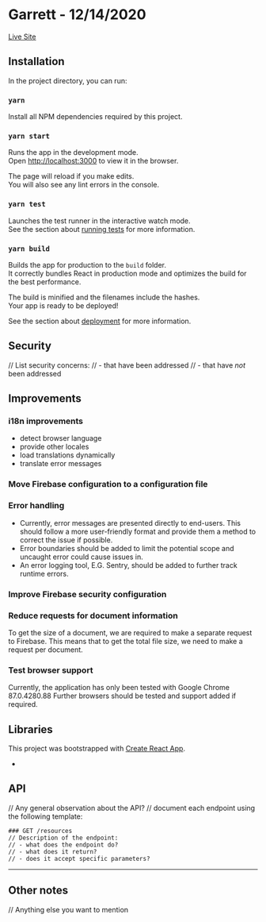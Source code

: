 # Garrett - 12/14/2020

[Live Site](https://garrettsmith.github.io/garrett-12-14-2020/)

## Installation

In the project directory, you can run:

### `yarn`

Install all NPM dependencies required by this project.

### `yarn start`

Runs the app in the development mode.\
Open [http://localhost:3000](http://localhost:3000) to view it in the browser.

The page will reload if you make edits.\
You will also see any lint errors in the console.

### `yarn test`

Launches the test runner in the interactive watch mode.\
See the section about [running tests](https://facebook.github.io/create-react-app/docs/running-tests) for more information.

### `yarn build`

Builds the app for production to the `build` folder.\
It correctly bundles React in production mode and optimizes the build for the best performance.

The build is minified and the filenames include the hashes.\
Your app is ready to be deployed!

See the section about [deployment](https://facebook.github.io/create-react-app/docs/deployment) for more information.

## Security
// List security concerns:
// - that have been addressed
// - that have *not* been addressed

## Improvements

### i18n improvements

- detect browser language
- provide other locales
- load translations dynamically
- translate error messages

### Move Firebase configuration to a configuration file

### Error handling

- Currently, error messages are presented directly to end-users. This should follow a more user-friendly format and provide them a method to correct the issue if possible.
- Error boundaries should be added to limit the potential scope and uncaught error could cause issues in.
- An error logging tool, E.G. Sentry, should be added to further track runtime errors.

### Improve Firebase security configuration

### Reduce requests for document information

To get the size of a document, we are required to make a separate request to Firebase. This means that to get the total file size, we need to make a request per document.

### Test browser support

Currently, the application has only been tested with Google Chrome 87.0.4280.88 Further browsers should be tested and support added if required.

## Libraries

This project was bootstrapped with [Create React App](https://github.com/facebook/create-react-app).

- 

## API
// Any general observation about the API?
// document each endpoint using the following template:
```
### GET /resources
// Description of the endpoint:
// - what does the endpoint do?
// - what does it return?
// - does it accept specific parameters?
```

---
## Other notes
// Anything else you want to mention
